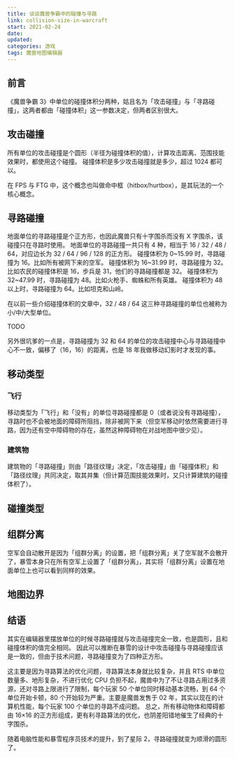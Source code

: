 ```yaml
---
title: 谈谈魔兽争霸中的碰撞与寻路
link: collision-size-in-warcraft
start: 2021-02-24
date: 
updated: 
categories: 游戏
tags: 魔兽地图编辑器
---
```


## 前言

《魔兽争霸 3》中单位的碰撞体积分两种，姑且名为「攻击碰撞」与「寻路碰撞」，这两者都由「碰撞体积」这一参数决定，但两者区别很大。

<!-- more -->

## 攻击碰撞

所有单位的攻击碰撞是个圆形（半径为碰撞体积的值），计算攻击距离、范围技能效果时，都使用这个碰撞。
碰撞体积是多少攻击碰撞就是多少，超过 1024 都可以。

在 FPS 与 FTG 中，这个概念也叫做命中框（hitbox/hurtbox），是其玩法的一个核心概念。

## 寻路碰撞

地面单位的寻路碰撞是个正方形，也因此魔兽只有十字围杀而没有 X 字围杀，该碰撞只在寻路时使用。
地面单位的寻路碰撞一共只有 4 种，相当于 16 / 32 / 48 / 64，对应边长为 32 / 64 / 96 / 128 的正方形。
碰撞体积为 0~15.99 时，寻路碰撞为 16。比如所有被网下来的空军。
碰撞体积为 16~31.99 时，寻路碰撞为 32。比如农民的碰撞体积是 16，步兵是 31，他们的寻路碰撞都是 32。
碰撞体积为 32~47.99 时，寻路碰撞为 48。比如火枪手、蜘蛛和所有英雄。
碰撞体积为 48 以上时，寻路碰撞为 64。比如坦克和山岭。

在以前一些介绍碰撞体积的文章中，32 / 48 / 64 这三种寻路碰撞的单位也被称为小/中/大型单位。

TODO

另外很坑爹的一点是，寻路碰撞为 32 和 64 的单位的攻击碰撞中心与寻路碰撞中心不一致，偏移了（16，16）的距离，也是 18 年我做移动幻影时才发现的事。

## 移动类型

### 飞行

移动类型为「飞行」和「没有」的单位寻路碰撞都是 0（或者说没有寻路碰撞），寻路时也不会被地面的障碍所阻挡，除非被网下来（但空军移动时依然需要进行寻路，因为还有空中障碍物的存在，虽然这种障碍物在对战地图中很少见）。

### 建筑物

建筑物的「寻路碰撞」则由「路径纹理」决定，「攻击碰撞」由「碰撞体积」和「路径纹理」共同决定，取其并集（但计算范围技能效果时，又只计算建筑的碰撞体积了）。

## 碰撞类型

## 组群分离

空军会自动散开是因为「组群分离」的设置，把「组群分离」关了空军就不会散开了，暴雪本身只在所有空军上设置了「组群分离」，其实将「组群分离」设置在地面单位上也可以看到同样的效果。

## 地图边界

## 结语

其实在编辑器里摆放单位的时候寻路碰撞就与攻击碰撞完全一致，也是圆形，且和碰撞体积的值完全相同。
因此可以推断在暴雪的设计中攻击碰撞与寻路碰撞应该是一致的，但由于技术问题，寻路碰撞变为了四种正方形。

这主要是因为寻路算法的优化问题，寻路算法本身就比较复杂，并且 RTS 中单位数量多、地形复杂，不进行优化 CPU 负担不起，魔兽中为了不让寻路占用过多资源，还对寻路上限进行了限制，每个玩家 50 个单位同时移动基本流畅，到 64 个单位开始卡顿，80 个开始较为严重。主要是魔兽发售于 02 年，其实以现在的计算机性能，每个玩家 100 个单位的寻路不成问题。
总之，所有移动物体和障碍都由 16×16 的正方形组成，更有利寻路算法的优化，也阴差阳错地催生了经典的十字围杀。

随着电脑性能和暴雪程序员技术的提升，到了星际 2，寻路碰撞就变为顺滑的圆形了。
